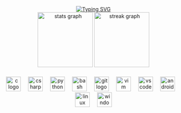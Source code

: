 <div align="center">
  <a href="https://git.io/typing-svg"><img src="https://readme-typing-svg.herokuapp.com?font=Jersey+15&size=40&pause=1000&center=true&random=false&width=435&lines=Hey+!+I'm+Achille;Welcome+to+my+profile+!" alt="Typing SVG" /></a>
<div align="center">
  <img src="https://github-readme-stats.vercel.app/api?username=0xSharkBoy&hide_title=false&hide_rank=false&show_icons=true&include_all_commits=true&count_private=true&disable_animations=true&theme=discord_old_blurple&locale=en&hide_border=true&order=1" height="150" alt="stats graph"  />
  <img src="https://streak-stats.demolab.com?user=0xSharkBoy&locale=en&mode=daily&theme=discord_old_blurple&hide_border=true&border_radius=5&order=3" height="150" alt="streak graph"  />
<!--   <img src="https://github-readme-stats.vercel.app/api/top-langs?username=0xSharkBoy&locale=en&hide_title=false&layout=compact&card_width=320&langs_count=4&theme=discord_old_blurple&hide_border=true&order=2" height="150" alt="languages graph"  /> -->
</div>

###

<div align="center">
  <img src="https://cdn.jsdelivr.net/gh/devicons/devicon/icons/c/c-plain.svg" height="40" alt="c logo"  />
  <img width="12" />
  <img src="https://cdn.jsdelivr.net/gh/devicons/devicon/icons/csharp/csharp-plain.svg" height="40" alt="csharp logo"  />
  <img width="12" />
  <img src="https://cdn.jsdelivr.net/gh/devicons/devicon/icons/python/python-plain.svg" height="40" alt="python logo"  />
  <img width="12" />
  <img src="https://cdn.jsdelivr.net/gh/devicons/devicon/icons/bash/bash-plain.svg" height="40" alt="bash logo"  />
  <img width="12" />
  <img src="https://cdn.jsdelivr.net/gh/devicons/devicon/icons/git/git-plain.svg" height="40" alt="git logo"  />
  <img width="12" />
  <img src="https://cdn.jsdelivr.net/gh/devicons/devicon/icons/vim/vim-plain.svg" height="40" alt="vim logo"  />
  <img width="12" />
  <img src="https://cdn.jsdelivr.net/gh/devicons/devicon/icons/vscode/vscode-original.svg" height="40" alt="vscode logo"  />
  <img width="12" />
  <img src="https://cdn.jsdelivr.net/gh/devicons/devicon/icons/android/android-plain.svg" height="40" alt="android logo"  />
  <img width="12" />
  <img src="https://cdn.jsdelivr.net/gh/devicons/devicon/icons/linux/linux-original.svg" height="40" alt="linux logo"  />
  <img width="12" />
  <img src="https://cdn.jsdelivr.net/gh/devicons/devicon/icons/windows8/windows8-original.svg" height="40" alt="windows8 logo"  />
</div>

###

</div>

